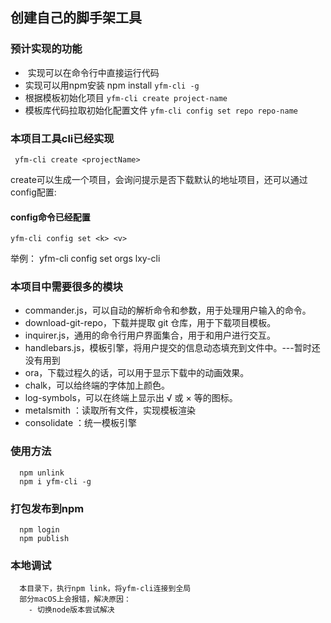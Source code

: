 ## 创建自己的脚手架工具

### 预计实现的功能
+  实现可以在命令行中直接运行代码 
+ 实现可以用npm安装 npm install `yfm-cli -g`
+ 根据模板初始化项目 `yfm-cli create project-name`
+ 模板库代码拉取初始化配置文件 `yfm-cli config set repo repo-name`


### 本项目工具cli已经实现

```
 yfm-cli create <projectName>
```
create可以生成一个项目，会询问提示是否下载默认的地址项目，还可以通过config配置:


#### config命令已经配置

```
yfm-cli config set <k> <v>
```
举例：
yfm-cli config set orgs lxy-cli


### 本项目中需要很多的模块

+ commander.js，可以自动的解析命令和参数，用于处理用户输入的命令。
+ download-git-repo，下载并提取 git 仓库，用于下载项目模板。
+ inquirer.js，通用的命令行用户界面集合，用于和用户进行交互。
+ handlebars.js，模板引擎，将用户提交的信息动态填充到文件中。---暂时还没有用到
+ ora，下载过程久的话，可以用于显示下载中的动画效果。
+ chalk，可以给终端的字体加上颜色。
+ log-symbols，可以在终端上显示出 √ 或 × 等的图标。
+ metalsmith ：读取所有文件，实现模板渲染
+ consolidate ：统一模板引擎


### 使用方法
```
  npm unlink
  npm i yfm-cli -g
```


### 打包发布到npm
```
  npm login
  npm publish
```

### 本地调试

```
  本目录下，执行npm link，将yfm-cli连接到全局
  部分macOS上会报错，解决原因：
    - 切换node版本尝试解决
```